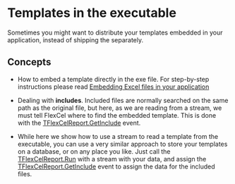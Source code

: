 # Templates in the executable

Sometimes you might want to distribute your templates embedded in your application,
instead of shipping the separately.

## Concepts

- How to embed a template directly in the exe file. For
  step-by-step instructions please read [Embedding Excel files in your application](https://download.tmssoftware.com/flexcel/doc/vcl/tips/embedding-excel-files-in-your-application.html) 


- Dealing with **includes**. Included files are normally searched on
  the same path as the original file, but here, as we are reading
  from a stream, we must tell FlexCel where to find the embedded
  template. This is done with the [TFlexCelReport.GetInclude](https://download.tmssoftware.com/flexcel/doc/vcl/api/FlexCel.Report/TFlexCelReport/GetInclude.html) event.

- While here we show how to use a stream to read a template from the
  executable, you can use a very similar approach to store your
  templates on a database, or on any place you like. Just call the
  [TFlexCelReport.Run](https://download.tmssoftware.com/flexcel/doc/vcl/api/FlexCel.Report/TFlexCelReport/Run.html) with a stream with your data, and
  assign the [TFlexCelReport.GetInclude](https://download.tmssoftware.com/flexcel/doc/vcl/api/FlexCel.Report/TFlexCelReport/GetInclude.html) event to assign the data for the included
  files.
